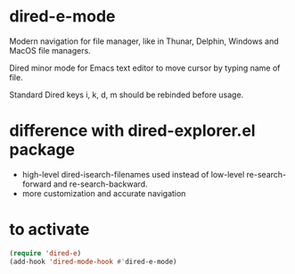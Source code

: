 # dired-e-mode
Modern navigation for file manager, like in Thunar, Delphin, Windows and MacOS file managers.

Dired minor mode for Emacs text editor to move cursor by typing name of file.

Standard Dired keys i, k, d, m should be rebinded before usage.

# difference with dired-explorer.el package
- high-level dired-isearch-filenames used instead of low-level re-search-forward and re-search-backward.
- more customization and accurate navigation


# to activate
```lisp
(require 'dired-e)
(add-hook 'dired-mode-hook #'dired-e-mode)
```
